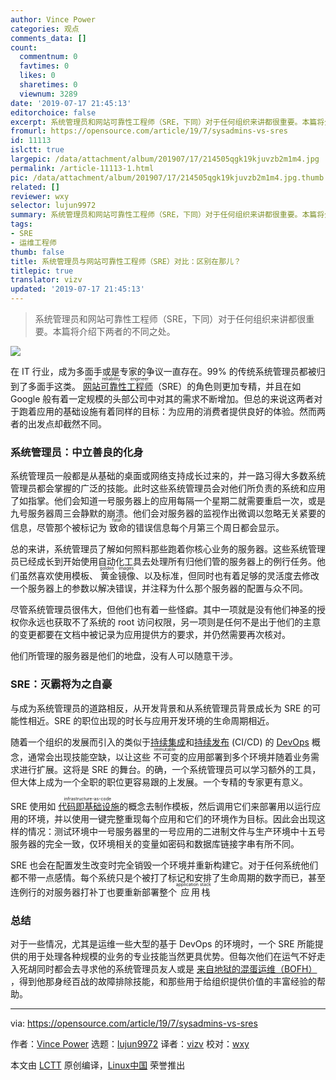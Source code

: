 ```yaml
---
author: Vince Power
categories: 观点
comments_data: []
count:
  commentnum: 0
  favtimes: 0
  likes: 0
  sharetimes: 0
  viewnum: 3289
date: '2019-07-17 21:45:13'
editorchoice: false
excerpt: 系统管理员和网站可靠性工程师（SRE，下同）对于任何组织来讲都很重要。本篇将介绍下两者的不同之处。
fromurl: https://opensource.com/article/19/7/sysadmins-vs-sres
id: 11113
islctt: true
largepic: /data/attachment/album/201907/17/214505qgk19kjuvzb2m1m4.jpg
permalink: /article-11113-1.html
pic: /data/attachment/album/201907/17/214505qgk19kjuvzb2m1m4.jpg.thumb.jpg
related: []
reviewer: wxy
selector: lujun9972
summary: 系统管理员和网站可靠性工程师（SRE，下同）对于任何组织来讲都很重要。本篇将介绍下两者的不同之处。
tags:
- SRE
- 运维工程师
thumb: false
title: 系统管理员与网站可靠性工程师（SRE）对比：区别在那儿？
titlepic: true
translator: vizv
updated: '2019-07-17 21:45:13'
---
```



> 
> 系统管理员和网站可靠性工程师（SRE，下同）对于任何组织来讲都很重要。本篇将介绍下两者的不同之处。
> 
> 
> 


![](/data/attachment/album/201907/17/214505qgk19kjuvzb2m1m4.jpg)


在 IT 行业，成为多面手或是专家的争议一直存在。99% 的传统系统管理员都被归到了多面手这类。<ruby> <a href="https://en.wikipedia.org/wiki/Site_Reliability_Engineering">  网站可靠性工程师 </a> <rt>  site reliability engineer </rt></ruby>（SRE）的角色则更加专精，并且在如 Google 般有着一定规模的头部公司中对其的需求不断增加。但总的来说这两者对于跑着应用的基础设施有着同样的目标：为应用的消费者提供良好的体验。然而两者的出发点却截然不同。


### 系统管理员：中立善良的化身


系统管理员一般都是从基础的桌面或网络支持成长过来的，并一路习得大多数系统管理员都会掌握的广泛的技能。此时这些系统管理员会对他们所负责的系统和应用了如指掌。他们会知道一号服务器上的应用每隔一个星期二就需要重启一次，或是九号服务器周三会静默的崩溃。他们会对服务器的监视作出微调以忽略无关紧要的信息，尽管那个被标记为<ruby> 致命 <rt>  fatal </rt> <rt> </rt></ruby>的错误信息每个月第三个周日都会显示。


总的来讲，系统管理员了解如何照料那些跑着你核心业务的服务器。这些系统管理员已经成长到开始使用自动化工具去处理所有归他们管的服务器上的例行任务。他们虽然喜欢使用模板、<ruby> 黄金镜像 <rt>  golden images </rt></ruby>、以及标准，但同时也有着足够的灵活度去修改一个服务器上的参数以解决错误，并注释为什么那个服务器的配置与众不同。


尽管系统管理员很伟大，但他们也有着一些怪癖。其中一项就是没有他们神圣的授权你永远也获取不了系统的 root 访问权限，另一项则是任何不是出于他们的主意的变更都要在文档中被记录为应用提供方的要求，并仍然需要再次核对。


他们所管理的服务器是他们的地盘，没有人可以随意干涉。


### SRE：灭霸将为之自豪


与成为系统管理员的道路相反，从开发背景和从系统管理员背景成长为 SRE 的可能性相近。SRE 的职位出现的时长与应用开发环境的生命周期相近。


随着一个组织的发展而引入的类似于[持续集成](https://en.wikipedia.org/wiki/Continuous_integration)和[持续发布](https://en.wikipedia.org/wiki/Continuous_delivery) (CI/CD) 的 [DevOps](https://opensource.com/resources/devops) 概念，通常会出现技能空缺，以让这些<ruby> 不可变 <rt>  immutable </rt></ruby>的应用部署到多个环境并随着业务需求进行扩展。这将是 SRE 的舞台。的确，一个系统管理员可以学习额外的工具，但大体上成为一个全职的职位更容易跟的上发展。一个专精的专家更有意义。


SRE 使用如<ruby> <a href="https://en.wikipedia.org/wiki/Infrastructure_as_code">  代码即基础设施 </a> <rt>  infrastructure-as-code </rt></ruby>的概念去制作模板，然后调用它们来部署用以运行应用的环境，并以使用一键完整重现每个应用和它们的环境作为目标。因此会出现这样的情况：测试环境中一号服务器里的一号应用的二进制文件与生产环境中十五号服务器的完全一致，仅环境相关的变量如密码和数据库链接字串有所不同。


SRE 也会在配置发生改变时完全销毁一个环境并重新构建它。对于任何系统他们都不带一点感情。每个系统只是个被打了标记和安排了生命周期的数字而已，甚至连例行的对服务器打补丁也要重新部署整个<ruby> 应用栈 <rt>  application stack </rt></ruby>


### 总结


对于一些情况，尤其是运维一些大型的基于 DevOps 的环境时，一个 SRE 所能提供的用于处理各种规模的业务的专业技能当然更具优势。但每次他们在运气不好走入死胡同时都会去寻求他的系统管理员友人或是 [来自地狱的混蛋运维（BOFH）](http://www.bofharchive.com/BOFH.html) ，得到他那身经百战的故障排除技能，和那些用于给组织提供价值的丰富经验的帮助。




---


via: <https://opensource.com/article/19/7/sysadmins-vs-sres>


作者：[Vince Power](https://opensource.com/users/vincepower/users/craig5/users/dawnparzych/users/penglish) 选题：[lujun9972](https://github.com/lujun9972) 译者：[vizv](https://github.com/vizv) 校对：[wxy](https://github.com/wxy)


本文由 [LCTT](https://github.com/LCTT/TranslateProject) 原创编译，[Linux中国](https://linux.cn/) 荣誉推出